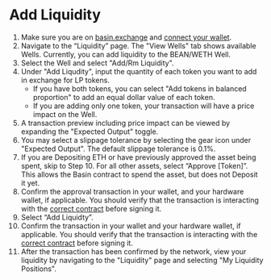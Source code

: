 # Add Liquidity

1. Make sure you are on [basin.exchange](https://basin.exchange/) and [connect your wallet](../basics/connect-wallet.md).
2. Navigate to the “Liquidity” page. The "View Wells" tab shows available Wells. Currently, you can add liquidity to the BEAN/WETH Well.
3. Select the Well and select "Add/Rm Liquidity".
4. Under "Add Liqudity", input the quantity of each token you want to add in exchange for LP tokens.
   * If you have both tokens, you can select "Add tokens in balanced proportion" to add an equal dollar value of each token.
   * If you are adding only one token, your transaction will have a price impact on the Well.
5. A transaction preview including price impact can be viewed by expanding the "Expected Output" toggle.
6. You may select a slippage tolerance by selecting the gear icon under "Expected Output". The default slippage tolerance is 0.1%.
7. If you are Depositing ETH or have previously approved the asset being spent, skip to Step 10. For all other assets, select “Approve \[Token]”. This allows the Basin contract to spend the asset, but does not Deposit it yet.
8. Confirm the approval transaction in your wallet, and your hardware wallet, if applicable. You should verify that the transaction is interacting with the [correct contract](../../resources/contracts.md) before signing it.
9. Select “Add Liquidty”.
10. Confirm the transaction in your wallet and your hardware wallet, if applicable. You should verify that the transaction is interacting with the [correct contract](../../resources/contracts.md) before signing it.
11. After the transaction has been confirmed by the network, view your liquidity by navigating to the "Liquidity" page and selecting "My Liquidity Positions".
